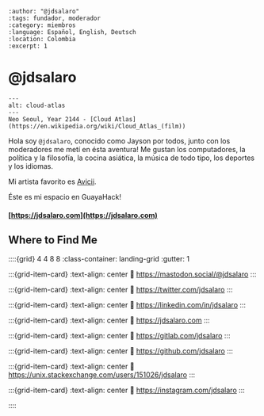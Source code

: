 
```{post} 2023-07-18
:author: "@jdsalaro"
:tags: fundador, moderador
:category: miembros
:language: Español, English, Deutsch
:location: Colombia
:excerpt: 1
```

# @jdsalaro

```{figure} index.md-data/cloud-atlas.jpg
---
alt: cloud-atlas
---
Neo Seoul, Year 2144 - [Cloud Atlas](https://en.wikipedia.org/wiki/Cloud_Atlas_(film))
```

Hola soy `@jdsalaro`, conocido como Jayson por todos, junto con los moderadores me metí en ésta aventura! Me gustan los computadores, la política y la filosofía, la cocina asiática, la música de todo tipo, los deportes y los idiomas. 

Mi artista favorito es [Avicii](https://en.wikipedia.org/wiki/Avicii).

Éste es mi espacio en GuayaHack!

#### [https://jdsalaro.com](https://jdsalaro.com)

## Where to Find Me

::::{grid} 4 4 8 8
:class-container: landing-grid
:gutter: 1

:::{grid-item-card}
:text-align: center
:link: https://mastodon.social/@jdsalaro
<i class="fa-brands fa-mastodon" style="font-size:2em"></i>
:::

:::{grid-item-card}
:text-align: center
:link: https://twitter.com/jdsalaro
<i class="fa-brands fa-twitter" style="font-size:2em"></i>
:::

:::{grid-item-card}
:text-align: center
:link: https://linkedin.com/in/jdsalaro
<i class="fa-brands fa-linkedin" style="font-size:2em"></i>
:::

:::{grid-item-card}
:text-align: center
:link: https://jdsalaro.com
<i class="fa-solid fa-globe" style="font-size:2em"></i>
:::


:::{grid-item-card}
:text-align: center
:link: https://gitlab.com/jdsalaro
<i class="fa-brands fa-gitlab" style="font-size:2em"></i>
:::

:::{grid-item-card}
:text-align: center
:link: https://github.com/jdsalaro
<i class="fa-brands fa-github" style="font-size:2em"></i>
:::

:::{grid-item-card}
:text-align: center
:link: https://unix.stackexchange.com/users/151026/jdsalaro
<i class="fa-brands fa-stack-exchange" style="font-size:2em"></i>
:::

:::{grid-item-card}
:text-align: center
:link: https://instagram.com/jdsalaro
<i class="fa-brands fa-instagram" style="font-size:2em"></i>
:::

::::

